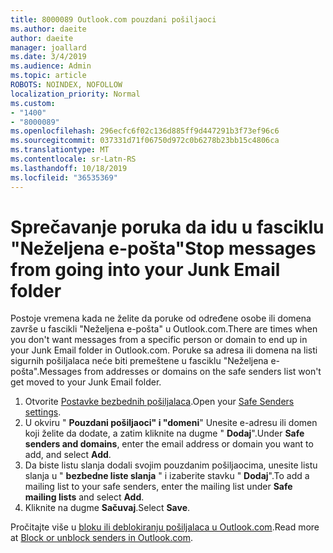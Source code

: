 ```yaml
---
title: 8000089 Outlook.com pouzdani pošiljaoci
ms.author: daeite
author: daeite
manager: joallard
ms.date: 3/4/2019
ms.audience: Admin
ms.topic: article
ROBOTS: NOINDEX, NOFOLLOW
localization_priority: Normal
ms.custom:
- "1400"
- "8000089"
ms.openlocfilehash: 296ecfc6f02c136d885ff9d447291b3f73ef96c6
ms.sourcegitcommit: 037331d71f06750d972c0b6278b23bb15c4806ca
ms.translationtype: MT
ms.contentlocale: sr-Latn-RS
ms.lasthandoff: 10/18/2019
ms.locfileid: "36535369"
---
```

# <a name="stop-messages-from-going-into-your-junk-email-folder"></a><span data-ttu-id="34fe3-102">Sprečavanje poruka da idu u fasciklu "Neželjena e-pošta"</span><span class="sxs-lookup"><span data-stu-id="34fe3-102">Stop messages from going into your Junk Email folder</span></span>

<span data-ttu-id="34fe3-103">Postoje vremena kada ne želite da poruke od određene osobe ili domena završe u fascikli "Neželjena e-pošta" u Outlook.com.</span><span class="sxs-lookup"><span data-stu-id="34fe3-103">There are times when you don't want messages from a specific person or domain to end up in your Junk Email folder in Outlook.com.</span></span> <span data-ttu-id="34fe3-104">Poruke sa adresa ili domena na listi sigurnih pošiljalaca neće biti premeštene u fasciklu "Neželjena e-pošta".</span><span class="sxs-lookup"><span data-stu-id="34fe3-104">Messages from addresses or domains on the safe senders list won't get moved to your Junk Email folder.</span></span>

1. <span data-ttu-id="34fe3-105">Otvorite [Postavke bezbednih pošiljalaca](https://go.microsoft.com/fwlink/?linkid=2035804).</span><span class="sxs-lookup"><span data-stu-id="34fe3-105">Open your [Safe Senders settings](https://go.microsoft.com/fwlink/?linkid=2035804).</span></span>
2. <span data-ttu-id="34fe3-106">U okviru " **Pouzdani pošiljaoci" i "domeni**" Unesite e-adresu ili domen koji želite da dodate, a zatim kliknite na dugme " **Dodaj**".</span><span class="sxs-lookup"><span data-stu-id="34fe3-106">Under **Safe senders and domains**, enter the email address or domain you want to add, and select **Add**.</span></span>
3. <span data-ttu-id="34fe3-107">Da biste listu slanja dodali svojim pouzdanim pošiljaocima, unesite listu slanja u " **bezbedne liste slanja** " i izaberite stavku " **Dodaj**".</span><span class="sxs-lookup"><span data-stu-id="34fe3-107">To add a mailing list to your safe senders, enter the mailing list under **Safe mailing lists** and select **Add**.</span></span>
4. <span data-ttu-id="34fe3-108">Kliknite na dugme **Sačuvaj**.</span><span class="sxs-lookup"><span data-stu-id="34fe3-108">Select **Save**.</span></span>

<span data-ttu-id="34fe3-109">Pročitajte više u [bloku ili deblokiranju pošiljalaca u Outlook.com](https://support.office.com/article/afba1c94-77bb-4f50-8b85-057cf52f4d5e?wt.mc_id=Office_Outlook_com_Alchemy).</span><span class="sxs-lookup"><span data-stu-id="34fe3-109">Read more at [Block or unblock senders in Outlook.com](https://support.office.com/article/afba1c94-77bb-4f50-8b85-057cf52f4d5e?wt.mc_id=Office_Outlook_com_Alchemy).</span></span>
